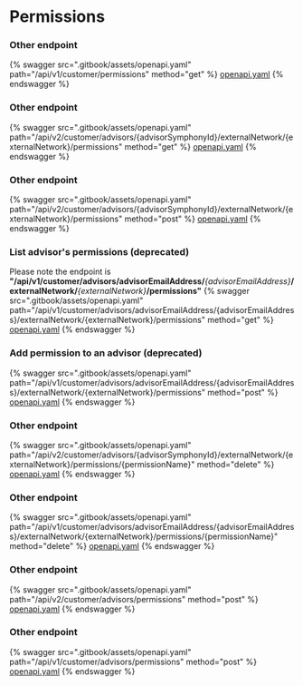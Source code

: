 # Permissions

### Other endpoint
{% swagger src=".gitbook/assets/openapi.yaml" path="/api/v1/customer/permissions" method="get" %}
[openapi.yaml](.gitbook/assets/openapi.yaml)
{% endswagger %}

### Other endpoint
{% swagger src=".gitbook/assets/openapi.yaml" path="/api/v2/customer/advisors/{advisorSymphonyId}/externalNetwork/{externalNetwork}/permissions" method="get" %}
[openapi.yaml](.gitbook/assets/openapi.yaml)
{% endswagger %}

### Other endpoint
{% swagger src=".gitbook/assets/openapi.yaml" path="/api/v2/customer/advisors/{advisorSymphonyId}/externalNetwork/{externalNetwork}/permissions" method="post" %}
[openapi.yaml](.gitbook/assets/openapi.yaml)
{% endswagger %}

### List advisor's permissions (deprecated)
Please note the endpoint is <b>"/api/v1/customer/advisors/advisorEmailAddress/</b><i>{advisorEmailAddress}</i><b>/externalNetwork/</b><i>{externalNetwork}</i><b>/permissions"</b>
{% swagger src=".gitbook/assets/openapi.yaml" path="/api/v1/customer/advisors/advisorEmailAddress/{advisorEmailAddress}/externalNetwork/{externalNetwork}/permissions" method="get" %}
[openapi.yaml](.gitbook/assets/openapi.yaml)
{% endswagger %}

### Add permission to an advisor (deprecated)
{% swagger src=".gitbook/assets/openapi.yaml" path="/api/v1/customer/advisors/advisorEmailAddress/{advisorEmailAddress}/externalNetwork/{externalNetwork}/permissions" method="post" %}
[openapi.yaml](.gitbook/assets/openapi.yaml)
{% endswagger %}

### Other endpoint
{% swagger src=".gitbook/assets/openapi.yaml" path="/api/v2/customer/advisors/{advisorSymphonyId}/externalNetwork/{externalNetwork}/permissions/{permissionName}" method="delete" %}
[openapi.yaml](.gitbook/assets/openapi.yaml)
{% endswagger %}

### Other endpoint
{% swagger src=".gitbook/assets/openapi.yaml" path="/api/v1/customer/advisors/advisorEmailAddress/{advisorEmailAddress}/externalNetwork/{externalNetwork}/permissions/{permissionName}" method="delete" %}
[openapi.yaml](.gitbook/assets/openapi.yaml)
{% endswagger %}

### Other endpoint
{% swagger src=".gitbook/assets/openapi.yaml" path="/api/v2/customer/advisors/permissions" method="post" %}
[openapi.yaml](.gitbook/assets/openapi.yaml)
{% endswagger %}

### Other endpoint
{% swagger src=".gitbook/assets/openapi.yaml" path="/api/v1/customer/advisors/permissions" method="post" %}
[openapi.yaml](.gitbook/assets/openapi.yaml)
{% endswagger %}
